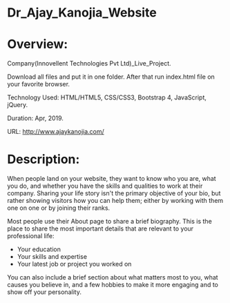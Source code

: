 # Dr_Ajay_Kanojia_Website

# Overview:

Company(Innovellent Technologies Pvt Ltd)_Live_Project.

Download all files and put it in one folder. After that run index.html file on your favorite browser.

Technology Used: HTML/HTML5, CSS/CSS3, Bootstrap 4, JavaScript, jQuery.

Duration: Apr, 2019.

URL: http://www.ajaykanojia.com/


# Description:

When people land on your website, they want to know who you are, what you do, and whether you have the skills and qualities to work at their company. Sharing your life story isn't the primary objective of your bio, but rather showing visitors how you can help them; either by working with them one on one or by joining their ranks.

Most people use their About page to share a brief biography. This is the place to share the most important details that are relevant to your professional life:

- Your education
- Your skills and expertise
- Your latest job or project you worked on

You can also include a brief section about what matters most to you, what causes you believe in, and a few hobbies to make it more engaging and to show off your personality.
